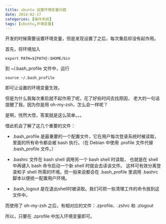 ```yaml
---
title: ubuntu 设置环境变量问题
date: 2014-02-17
categories: [操作系统]
tags: [ubuntu,环境变量]
---
```


开发的时候需要设置环境变量，但是发现设置了之后，每次重启却没有起作用。

首先，将环境加入

```
export PATH=${PATH}:$HOME/bin
```

到 ~/.bash_profile 文件中，运行

```
source ~/.bash_profile
```
即可让设置的环境变量生效。

但是为什么我每次重启就不起作用了呢，花了好些时间去找原因，
老大的一句话提醒了我，因为你是用 oh-my-zsh，怎么会一样呢？

是啊，恍然大悟，答案就是这么简单。。。

借此机会了解了这几个重要的文件：

* .bash_profile 是最重要的一个配置文件，它在用户每次登录系统时被读取，
里面的所有命令都会被 bash 执行。（在 Debian 中使用 .profile 文件代替 .bash_profile 文件。）

* .bashrc 文件在 bash shell 调用另一个 bash shell 时读取，
也就是在 shell 中再键入 bash 命令启动一个新 shell 时就会去读该文件。
这样可有效分离登录和子 shell 所需的环境。但一般来说都会在 .bash_profile 里调用
.bashrc 脚本以便统一配置用户环境。

* .bash_logout 是在退出shell时被读取。我们可把一些清理工作的命令放到这文件中。

而使用了 oh-my-zsh 之后，有相对应的文件：.zprofile、.zshrc 和 .zlogout

所以，只要在 .zprofile 中加入环境变量即可。
